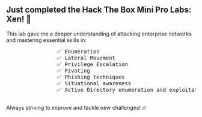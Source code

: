 <h2>Just completed the Hack The Box Mini Pro Labs: Xen! 🚀</h2>
            <p>This lab gave me a deeper understanding of attacking enterprise networks and mastering essential skills in:</p>
            <pre>
                ✅ Enumeration 
                ✅ Lateral Movement 
                ✅ Privilege Escalation 
                ✅ Pivoting 
                ✅ Phishing techniques 
                ✅ Situational awareness 
                ✅ Active Directory enumeration and exploitation
            </pre>
                
<p>Always striving to improve and tackle new challenges! 🔥</p>